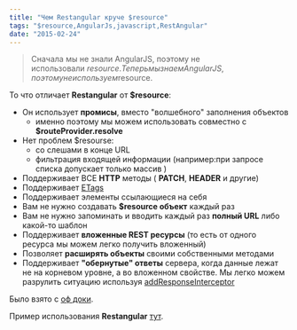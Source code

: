 ```yaml
---
title: "Чем Restangular круче $resource"
tags: "$resource,AngularJs,javascript,RestAngular"
date: "2015-02-24"
---
```


> Сначала мы не знали AngularJS, поэтому не использовали $resource. Теперь мы знаем AngularJS, поэтому не используем $resource.

То что отличает **Restangular** от **$resource**:

- Он использует **промисы**, вместо "волшебного" заполнения объектов
    - именно поэтому мы можем использовать совместно с **$routeProvider.resolve**
- Нет проблем $resourse:
    - со слешами в конце URL
    - фильтрация входящей информации (например:при запросе списка допускает только массив )
- Поддерживает ВСЕ **HTTP** методы ( **PATCH**, **HEADER** и другие)
- Поддерживает [ETags](https://ru.wikipedia.org/wiki/HTTP_ETag "ru.wikipedia.org")
- Поддерживает элементы ссылающиеся на себя
- Вам не нужно создавать **$resource объект** каждый раз
- Вам не нужно запоминать и вводить каждый раз **полный URL** либо какой-то шаблон
- Поддерживает **вложенные REST ресурсы** (то есть от одного ресурса мы можем легко получить вложенный)
- Позволяет **расширять объекты** своими собственными методами
- Поддерживает **"обернутые" ответы** сервера, когда данные лежат не на корневом уровне, а во вложенном свойстве. Мы легко можем разрулить ситуацию используя [addResponseInterceptor](https://github.com/mgonto/restangular#my-response-is-actually-wrapped-with-some-metadata-how-do-i-get-the-data-in-that-case)

Было взято с [оф доки](https://github.com/mgonto/restangular/blob/master/README.md#differences-with-resource "github.com/mgonto/restangular").

Пример использования **Restangular** [тут](https://plnkr.co/edit/qDRPWa?p=preview).
